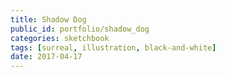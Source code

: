 ```yaml
---
title: Shadow Dog
public_id: portfolio/shadow_dog
categories: sketchbook
tags: [surreal, illustration, black-and-white]
date: 2017-04-17
---
```

